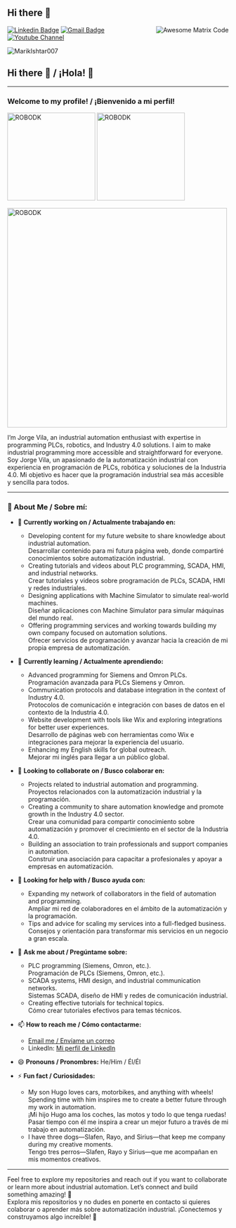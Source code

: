 ## Hi there 👋

<img src = 'https://github.com/MarikIshtar007/MarikIshtar007/blob/master/images/matrix.gif' alt = 'Awesome Matrix Code' align='right'/>

[![Linkedin Badge](https://img.shields.io/badge/-haanyali-blue?style=flat-square&logo=Linkedin&logoColor=white&link=https://www.linkedin.com/in/haany-ali)]([yjtuktuktuukytkyukyuky](https://www.linkedin.com/in/jorge-vila-timor-a57691116)) [![Gmail Badge](https://img.shields.io/badge/-jorgevilatimor@gmail.com-c14438?style=flat-square&logo=Gmail&logoColor=white&link=mailto:jorgevilatimor@gmail.com)](mailto:jorgevilatimor@gmail.com) [![Youtube Channel](https://img.shields.io/badge/-The%20Broke%20Coder-c14438?style=flat-square&logo=Youtube&link=https://www.youtube.com/@ARSPLC)](https://www.youtube.com/@ARSPLC)
<p align="left"> <img src="https://komarev.com/ghpvc/?username=MarikIshtar007" alt="MarikIshtar007" /> </p>

## Hi there 👋 / ¡Hola! 👋

---

### Welcome to my profile! / ¡Bienvenido a mi perfil!

<img src="https://robodk.com/doc/es/Basic-Guide_files/img4.png" alt="ROBODK" width="200" /> <img src="https://docs.factoryio.com/getting-started/img/overview.jpg" alt="ROBODK" width="200" />

<img src="https://factoryio.com/_ipx/h_400&q_90&fit_inside/img/banner-fio-fp.png" alt="ROBODK" width="500" />


I’m Jorge Vila, an industrial automation enthusiast with expertise in programming PLCs, robotics, and Industry 4.0 solutions. I aim to make industrial programming more accessible and straightforward for everyone.  
Soy Jorge Vila, un apasionado de la automatización industrial con experiencia en programación de PLCs, robótica y soluciones de la Industria 4.0. Mi objetivo es hacer que la programación industrial sea más accesible y sencilla para todos.

---

### 🚀 About Me / Sobre mí:
- 🔭 **Currently working on / Actualmente trabajando en:**
  - Developing content for my future website to share knowledge about industrial automation.  
    Desarrollar contenido para mi futura página web, donde compartiré conocimientos sobre automatización industrial.
  - Creating tutorials and videos about PLC programming, SCADA, HMI, and industrial networks.  
    Crear tutoriales y videos sobre programación de PLCs, SCADA, HMI y redes industriales.
  - Designing applications with Machine Simulator to simulate real-world machines.  
    Diseñar aplicaciones con Machine Simulator para simular máquinas del mundo real.
  - Offering programming services and working towards building my own company focused on automation solutions.  
    Ofrecer servicios de programación y avanzar hacia la creación de mi propia empresa de automatización.

- 🌱 **Currently learning / Actualmente aprendiendo:**
  - Advanced programming for Siemens and Omron PLCs.  
    Programación avanzada para PLCs Siemens y Omron.
  - Communication protocols and database integration in the context of Industry 4.0.  
    Protocolos de comunicación e integración con bases de datos en el contexto de la Industria 4.0.
  - Website development with tools like Wix and exploring integrations for better user experiences.  
    Desarrollo de páginas web con herramientas como Wix e integraciones para mejorar la experiencia del usuario.
  - Enhancing my English skills for global outreach.  
    Mejorar mi inglés para llegar a un público global.

- 👯 **Looking to collaborate on / Busco colaborar en:**
  - Projects related to industrial automation and programming.  
    Proyectos relacionados con la automatización industrial y la programación.
  - Creating a community to share automation knowledge and promote growth in the Industry 4.0 sector.  
    Crear una comunidad para compartir conocimiento sobre automatización y promover el crecimiento en el sector de la Industria 4.0.
  - Building an association to train professionals and support companies in automation.  
    Construir una asociación para capacitar a profesionales y apoyar a empresas en automatización.

- 🤔 **Looking for help with / Busco ayuda con:**
  - Expanding my network of collaborators in the field of automation and programming.  
    Ampliar mi red de colaboradores en el ámbito de la automatización y la programación.
  - Tips and advice for scaling my services into a full-fledged business.  
    Consejos y orientación para transformar mis servicios en un negocio a gran escala.

- 💬 **Ask me about / Pregúntame sobre:**
  - PLC programming (Siemens, Omron, etc.).  
    Programación de PLCs (Siemens, Omron, etc.).
  - SCADA systems, HMI design, and industrial communication networks.  
    Sistemas SCADA, diseño de HMI y redes de comunicación industrial.
  - Creating effective tutorials for technical topics.  
    Cómo crear tutoriales efectivos para temas técnicos.

- 📫 **How to reach me / Cómo contactarme:**
  - [Email me / Envíame un correo](mailto:jorgevilatimor@gmail.com)
  - LinkedIn: [Mi perfil de LinkedIn](https://www.linkedin.com/in/jorge-vila-timor-a57691116)

- 😄 **Pronouns / Pronombres:** He/Him / Él/Él

- ⚡ **Fun fact / Curiosidades:**
  - My son Hugo loves cars, motorbikes, and anything with wheels! Spending time with him inspires me to create a better future through my work in automation.  
    ¡Mi hijo Hugo ama los coches, las motos y todo lo que tenga ruedas! Pasar tiempo con él me inspira a crear un mejor futuro a través de mi trabajo en automatización.
  - I have three dogs—Slafen, Rayo, and Sirius—that keep me company during my creative moments.  
    Tengo tres perros—Slafen, Rayo y Sirius—que me acompañan en mis momentos creativos.

---

Feel free to explore my repositories and reach out if you want to collaborate or learn more about industrial automation. Let’s connect and build something amazing! 🚀  
Explora mis repositorios y no dudes en ponerte en contacto si quieres colaborar o aprender más sobre automatización industrial. ¡Conectemos y construyamos algo increíble! 🚀
